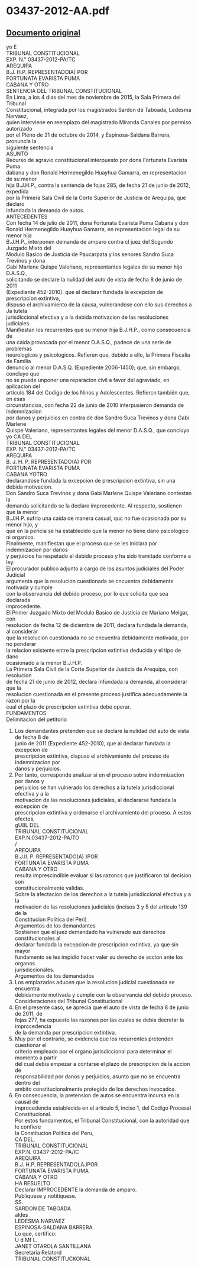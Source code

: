 
03437-2012-AA.pdf
=================
  
[Documento original](https://tc.gob.pe/jurisprudencia/2016/03437-2012-AA.pdf)  
---  
yo E  
TRIBUNAL CONSTITUCIONAL  
EXP. N." 03437-2012-PA/TC  
AREQUIPA  
B.J. H.P. REPRESENTADOIA) POR  
FORTUNATA EVARISTA PUMA  
CABANA Y OTRO  
SENTENCIA DEL TRIBUNAL CONSTITUCIONAL  
En Lima, a los 4 dias del mes de noviembre de 2015, la Sala Primera del Tribunal  
Constitucional, integrada por los magistrados Sardon de Taboada, Ledesma Narvaez,  
quien interviene en reemplazo del magistrado Miranda Canales por permiso autorizado  
por el Pleno de 21 de octubre de 2014, y Espinosa-Saldana Barrera, pronuncia la  
siguiente sentencia  
ASUNTO  
Recurso de agravio constitucional interpuesto por dona Fortunata Evarista Puma  
dabana y don Ronald Hermenegildo Huayhua Gamarra, en representacion de su menor  
hija B.J.H.P., contra la sentencia de fojas 285, de fecha 21 de junio de 2012, expedida  
por la Primera Sala Civil de la Corte Superior de Justicia de Arequipa, que declaro  
infundada la demanda de autos.  
ANTECEDENTES  
Con fecha 14 de julio de 2011, dona Fortunata Evarista Puma Cabana y don  
Ronald Hermenegildo Huayhua Gamarra, en representacion legal de su menor hija  
B.J.H.P., interponen demanda de amparo contra cl juez del Scgundo Juzgado Mixto del  
Modulo Basico de Justicia de Paucarpata y los senores Sandro Suca Trevinos y dona  
Gabi Marlene Quispe Valeriano, representantes legales de su menor hijo D.A.S.Q.,  
solicitando se declare la nulidad del auto de vista de fecha 8 de junio de 2011  
(Expediente 452-2010). que al declarar fundada la excepcion de prescripcion extintiva,  
dispuso el archivamiento de la causa, vulnerandose con ello sus derechos a Ja tutela  
jurisdiccional efectiva y a la debida motivacion de las resoluciones judiciales.  
Manifiestan los recurrentes que su menor hija B.J.H.P., como consecuencia de  
una caida provocada por el menor D.A.S.Q., padece de una serie de problemas  
neurologicos y psicologicos. Refieren que, debido a ello, la Primera Fiscalia de Familia  
denuncio al menor D.A.S.Q. (Expediente 2006-1450); que, sin embargo, concluyo que  
no se puede unponer una reparacion civil a favor del agraviado, en aplicacion del  
articulo 184 del Codigo de los Ninos y Adolescentes. Refiercn también que, en esas  
circunstancias, con fecha 22 de junio de 2010 interpusieron demanda de indemnizacion  
por danos y perjuicios en contra de don Sandro Suca Trevinos y dona Gabi Marlene  
Quispe Valeriano, representantes legales del menor D.A.S.Q., que concluyo  
yo CA DEL  
TRIBUNAL CONSTITUCIONAL  
EXP. N." 03437-2012-PA/TC  
AREQUIPA  
B. J. H. P. REPRESENTADO(A) POR  
FORTUNATA EVARISTA PUMA  
CABANA YOTRO  
declarandose fundada la excepcion de prescripcion extintiva, sin una debida motivacion.  
Don Sandro Suca Trevinos y dona Gabi Marlene Quispe Valeriano contestan la  
demanda solicitando se la declare improcedente. Al respecto, sostienen que la menor  
B.J.H.P. sufrio una caida de manera casual, quc no fue ocasionada por su menor hijo, y  
que en la pericia se ha establecido que la menor no tiene dano psicologico ni organico.  
Finalmente, manifiestan que el proceso que se les iniciara por indemnizacion por danos  
y perjuicios ha respetado el debido proceso y ha sido tramitado conforme a ley.  
El procurador publico adjunto a cargo de los asuntos judiciales del Poder Judicial  
argumenta que la resolucion cuestionada se cncuentra debidamente motivada y cumple  
con la observancia del debido proceso, por lo que solicita que sea declarada  
improcedente.  
El Primer Juzgado Mixto del Modulo Basico de Justicia de Mariano Melgar, con  
resolucion de fecha 12 de diciembre de 2011, declara fundada la demanda, al considerar  
que la resolucion cuestionada no se encuentra debidamente motivada, por no ponderar  
la relacion existente entre la prescripcion extintiva deducida y el tipo de dano  
ocasionado a la menor B.J.H.P.  
La Primera Sala Civil de la Corte Superior de Justicia de Arequipa, con resolucion  
de fecha 21 de junio de 2012, declara infundada la demanda, al considerar que la  
resolucion cuestionada en el presente proceso justifica adecuadamente la razon por la  
cual el plazo de prescripcion extintiva debe operar.  
FUNDAMENTOS  
Delimitacion del petitorio  
1. Los demandantes pretenden que se declare la nulidad del auto de vista de fecha 8 de  
junio de 2011 (Expediente 452-2010), que al declarar fundada la excepcion de  
prescripcion extintiva, dispuso el archivamiento del proceso de indemnizacion por  
danos y perjuicios.  
2. Por tanto, corresponde analizar si en el proceso sobre indemnizacion por danos y  
perjuicios se han vulnerado los derechos a la tutela jurisdiccional efectiva y a la  
motivacion de las resoluciones judiciales, al declararse fundada la excepcion de  
prescripcion extintiva y ordenarse el archivamiento del proceso. A estos efectos,  
gU8L DEL  
TRIBUNAL CONSTITUCIONAL  
EXP.N.03437-2012-PA/TO  
/  
AREQUIPA  
B.J.II. P. REPRESENTADO(A) )POR  
FORTUNATA EVARISTA PUMA  
CABANA Y OTRO  
resulta imprescindible evaluar si las razoncs que justificaron tal decision son  
constitucionalmente validas.  
Sobre la afectacion de los derechos a la tutela jurisdiccional efectiva y a la  
motivacion de las resoluciones judiciales (incisos 3 y 5 del articulo 139 de la  
Constitucion Politica del Peri)  
Argumentos de los demandantes  
Sostienen que el juez demandado ha vulnerado sus derechos constitucionales al  
declarar fundada la excepcion de prescripcion extintiva, ya que sin mayor  
fundamento se les impidio hacer valer su derecho de accion ante los organos  
jurisdiccionales.  
Argumentos de los demandados  
4. Los emplazados aducen que la resolucion judicial cuestionada se encuentra  
debidamente motivada y cumple con la observancia del debido proceso.  
Consideraciones del Tribunal Constitucional  
5. En el presente caso, se aprecia que el auto de vista de fecha 8 de junio de 2011, de  
fojas 277, ha expuesto las razones por las cuales se debia decretar la improcedencia  
de la demanda por prescripcion extintiva.  
6. Muy por el contrario, se evidencia que los recurrentes pretenden cuestionar el  
criterio empleado por el organo jurisdiccional para determinar el momento a partir  
del cual debia empezar a contarse el plazo de prescripcion de la accion de  
responsabilidad por danos y perjuicios, asunto que no se encuentra dentro del  
ambito constitucionalmente protegido de los derechos invocados.  
7. En consecuencia, la pretension de autos se encuentra incursa en la causal de  
improcedencia establecida en el articulo 5, inciso 1, del Codigo Procesal  
Constitucional.  
Por estos fundamentos, el Tribunal Constitucional, con la autoridad que le confiere  
la Constitucion Politica del Peru,  
CA DEL,  
TRIBUNAL CONSTITUCIONAL  
EXP.N. 03437-2012-PA/IC  
AREQUIPA  
B.J. H.P. REPRESENTADOLAJPOR  
FORTUNATA EVARISTA PUMA  
CABANA Y OTRO  
HA RESUELTO  
Declarar IMPROCEDENTE la demanda de amparo.  
Publiquese y notitiquese.  
SS.  
SARDON DE TABOADA  
aldes  
LEDESMA NARVAEZ  
ESPINOSA-SALDANA BARRERA  
Lo que, certifico:  
U d Mf L.  
JANET OTAROLA SANTILLANA  
Secretaria Relatord  
TRIBUNAL CONSTITUCKONAL